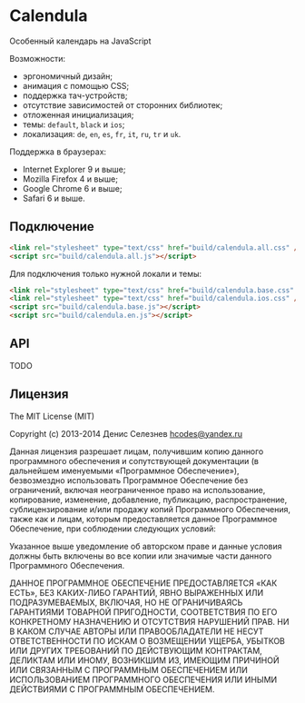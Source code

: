 # Calendula
Особенный календарь на JavaScript

Возможности:
+ эргономичный дизайн;
+ анимация с помощью CSS;
+ поддержка тач-устройств;
+ отсутствие зависимостей от сторонних библиотек;
+ отложенная инициализация;
+ темы: `default`, `black` и `ios`;
+ локализация: `de`, `en`, `es`, `fr`, `it`, `ru`, `tr` и `uk`.

Поддержка в браузерах:
+ Internet Explorer 9 и выше;
+ Mozilla Firefox 4 и выше;
+ Google Chrome 6 и выше;
+ Safari 6 и выше.

## Подключение
  ```HTML
<link rel="stylesheet" type="text/css" href="build/calendula.all.css" />
<script src="build/calendula.all.js"></script>
  ```
  
Для подключения только нужной локали и темы:
  ```HTML
<link rel="stylesheet" type="text/css" href="build/calendula.base.css" />
<link rel="stylesheet" type="text/css" href="build/calendula.ios.css" />
<script src="build/calendula.base.js"></script>
<script src="build/calendula.en.js"></script>
  ```

## API
TODO

## Лицензия
The MIT License (MIT)

Copyright (c) 2013-2014 Денис Селезнев <hcodes@yandex.ru>

Данная лицензия разрешает лицам, получившим копию данного программного обеспечения и сопутствующей документации (в дальнейшем именуемыми «Программное Обеспечение»), безвозмездно использовать Программное Обеспечение без ограничений, включая неограниченное право на использование, копирование, изменение, добавление, публикацию, распространение, сублицензирование и/или продажу копий Программного Обеспечения, также как и лицам, которым предоставляется данное Программное Обеспечение, при соблюдении следующих условий:

Указанное выше уведомление об авторском праве и данные условия должны быть включены во все копии или значимые части данного Программного Обеспечения.

ДАННОЕ ПРОГРАММНОЕ ОБЕСПЕЧЕНИЕ ПРЕДОСТАВЛЯЕТСЯ «КАК ЕСТЬ», БЕЗ КАКИХ-ЛИБО ГАРАНТИЙ, ЯВНО ВЫРАЖЕННЫХ ИЛИ ПОДРАЗУМЕВАЕМЫХ, ВКЛЮЧАЯ, НО НЕ ОГРАНИЧИВАЯСЬ ГАРАНТИЯМИ ТОВАРНОЙ ПРИГОДНОСТИ, СООТВЕТСТВИЯ ПО ЕГО КОНКРЕТНОМУ НАЗНАЧЕНИЮ И ОТСУТСТВИЯ НАРУШЕНИЙ ПРАВ. НИ В КАКОМ СЛУЧАЕ АВТОРЫ ИЛИ ПРАВООБЛАДАТЕЛИ НЕ НЕСУТ ОТВЕТСТВЕННОСТИ ПО ИСКАМ О ВОЗМЕЩЕНИИ УЩЕРБА, УБЫТКОВ ИЛИ ДРУГИХ ТРЕБОВАНИЙ ПО ДЕЙСТВУЮЩИМ КОНТРАКТАМ, ДЕЛИКТАМ ИЛИ ИНОМУ, ВОЗНИКШИМ ИЗ, ИМЕЮЩИМ ПРИЧИНОЙ ИЛИ СВЯЗАННЫМ С ПРОГРАММНЫМ ОБЕСПЕЧЕНИЕМ ИЛИ ИСПОЛЬЗОВАНИЕМ ПРОГРАММНОГО ОБЕСПЕЧЕНИЯ ИЛИ ИНЫМИ ДЕЙСТВИЯМИ С ПРОГРАММНЫМ ОБЕСПЕЧЕНИЕМ.
